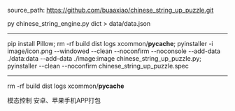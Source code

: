 <!-- ------------------------------------------------------------------------
Copyright (c) 2023 project Chinese string up puzzle
This project is licensed under GNU GPL version 2.0 or above 
author: buaaxiao
-- ------------------------------------------------------------------------- -->
source_path: https://github.com/buaaxiao/chinese_string_up_puzzle.git 

<!-- 成语库生成 -->
py chinese_string_engine.py dict > data/data.json
****
<!-- mac打包： -->
pip install Pillow;
rm -rf build dist logs xcommon/__pycache__;
pyinstaller -i image/icon.png --windowed --clean --noconfirm --noconsole --add-data ./data:data --add-data ./image:image chinese_string_up_puzzle.py;
pyinstaller --clean --noconfirm chinese_string_up_puzzle.spec
****
<!-- clean: -->
rm -rf build dist logs xcommon/__pycache__

<!-- <TODO> -->
<TODO>模态控制
<TODO>安卓、苹果手机APP打包
